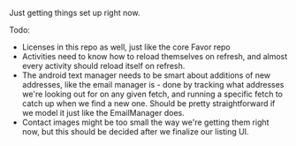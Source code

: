 Just getting things set up right now.

Todo:
 - Licenses in this repo as well, just like the core Favor repo
 - Activities need to know how to reload themselves on refresh, and almost every activity should reload itself on refresh.
 - The android text manager needs to be smart about additions of new addresses, like the email manager is - done by
 tracking what addresses we're looking out for on any given fetch, and running a specific fetch to catch up when we find a new one.
 Should be pretty straightforward if we model it just like the EmailManager does.
 - Contact images might be too small the way we're getting them right now, but this should be decided after we finalize our listing UI.

